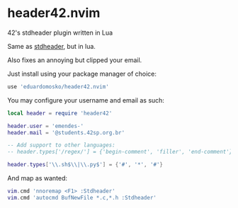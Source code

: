 # header42.nvim
42's stdheader plugin written in Lua

Same as [stdheader](https://github.com/42og/stdheader.vim), but in lua.

Also fixes an annoying but clipped your email.

Just install using your package manager of choice:

```lua
use 'eduardomosko/header42.nvim'
```

You may configure your username and email as such:

```lua
local header = require 'header42'

header.user = 'emendes-'
header.mail = '@students.42sp.org.br'

-- Add support to other languages:
-- header.types['/regex/'] = {'begin-comment', 'filler', 'end-comment'}

header.types['\\.sh$\\|\\.py$'] = {'#', '*', '#'}
```

And map as wanted:

```lua
vim.cmd 'nnoremap <F1> :Stdheader'
vim.cmd 'autocmd BufNewFile *.c,*.h :Stdheader'
```
